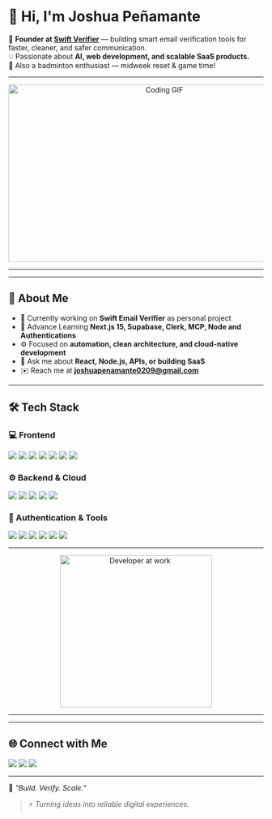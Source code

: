 # 👋 Hi, I'm Joshua Peñamante

🚀 **Founder at [Swift Verifier](https://swiftverifier.cloud)** — building smart email verification tools for faster, cleaner, and safer communication.  
💡 Passionate about **AI, web development, and scalable SaaS products.**  
🏸 Also a badminton enthusiast — midweek reset & game time!

---

<div align="center">
  <img src="https://media.giphy.com/media/qgQUggAC3Pfv687qPC/giphy.gif" width="600" height="350" alt="Coding GIF" />
</div>

---

---

## 🧠 About Me
- 🔭 Currently working on **Swift Email Verifier** as personal project
- 🌱 Advance Learning **Next.js 15, Supabase, Clerk, MCP, Node and Authentications**
- ⚙️ Focused on **automation, clean architecture, and cloud-native development**
- 💬 Ask me about **React, Node.js, APIs, or building SaaS**
- ✉️ Reach me at **joshuapenamante0209@gmail.com**

---

## 🛠️ Tech Stack

### 💻 Frontend
<p align="left">
  <img src="https://img.shields.io/badge/HTML5-E34F26?style=for-the-badge&logo=html5&logoColor=white" />
  <img src="https://img.shields.io/badge/CSS3-1572B6?style=for-the-badge&logo=css3&logoColor=white" />
  <img src="https://img.shields.io/badge/SCSS-CC6699?style=for-the-badge&logo=sass&logoColor=white" />
  <img src="https://img.shields.io/badge/TailwindCSS-38B2AC?style=for-the-badge&logo=tailwindcss&logoColor=white" />
  <img src="https://img.shields.io/badge/Ember.js-E04E39?style=for-the-badge&logo=emberdotjs&logoColor=white" />
  <img src="https://img.shields.io/badge/React-61DAFB?style=for-the-badge&logo=react&logoColor=000" />
  <img src="https://img.shields.io/badge/Next.js-000000?style=for-the-badge&logo=nextdotjs&logoColor=white" />
</p>

### ⚙️ Backend & Cloud
<p align="left">
  <img src="https://img.shields.io/badge/PHP-777BB4?style=for-the-badge&logo=php&logoColor=white" />
  <img src="https://img.shields.io/badge/Node.js-339933?style=for-the-badge&logo=nodedotjs&logoColor=white" />
  <img src="https://img.shields.io/badge/Supabase-3ECF8E?style=for-the-badge&logo=supabase&logoColor=white" />
  <img src="https://img.shields.io/badge/PostgreSQL-4169E1?style=for-the-badge&logo=postgresql&logoColor=white" />
  <img src="https://img.shields.io/badge/Stripe-635BFF?style=for-the-badge&logo=stripe&logoColor=white" />
</p>

### 🔐 Authentication & Tools
<p align="left">
  <img src="https://img.shields.io/badge/Clerk-000000?style=for-the-badge&logo=clerk&logoColor=white" />
  <img src="https://img.shields.io/badge/Windsurf-4A90E2?style=for-the-badge&logo=windicss&logoColor=white" />
  <img src="https://img.shields.io/badge/Git-F05032?style=for-the-badge&logo=git&logoColor=white" />
  <img src="https://img.shields.io/badge/GitHub-181717?style=for-the-badge&logo=github&logoColor=white" />
  <img src="https://img.shields.io/badge/Vercel-000000?style=for-the-badge&logo=vercel&logoColor=white" />
  <img src="https://img.shields.io/badge/VSCode-007ACC?style=for-the-badge&logo=visualstudiocode&logoColor=white" />
</p>

---

<div align="center">
  <img src="https://media.giphy.com/media/26tn33aiTi1jkl6H6/giphy.gif" width="300" alt="Developer at work" />
</div>

---

---

## 🌐 Connect with Me  
<p align="left">
  <a href="https://swiftverifier.cloud"><img src="https://img.shields.io/badge/🌍_Website-0078D4?style=for-the-badge&logo=google-chrome&logoColor=white" /></a>
  <a href="https://linkedin.com/in/joshuapenamante"><img src="https://img.shields.io/badge/LinkedIn-0A66C2?style=for-the-badge&logo=linkedin&logoColor=white" /></a>
  <a href="mailto:hello@swiftverifier.cloud"><img src="https://img.shields.io/badge/Email-hello@swiftverifier.cloud-EA4335?style=for-the-badge&logo=gmail&logoColor=white" /></a>
</p>

---

💬 *“Build. Verify. Scale.”*  
> ⚡ *Turning ideas into reliable digital experiences.*
